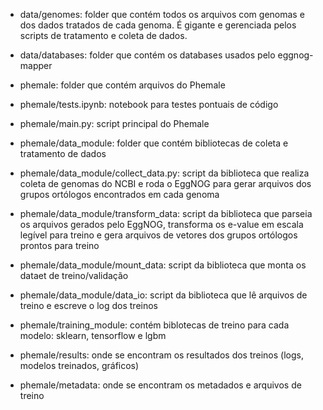 - data/genomes: folder que contém todos os arquivos com genomas e dos dados tratados de cada genoma. É gigante e gerenciada pelos scripts de tratamento e coleta de dados.

- data/databases: folder que contém os databases usados pelo eggnog-mapper

- phemale: folder que contém arquivos do Phemale

- phemale/tests.ipynb: notebook para testes pontuais de código

- phemale/main.py: script principal do Phemale

- phemale/data_module: folder que contém bibliotecas de coleta e tratamento de dados

- phemale/data_module/collect_data.py: script da biblioteca que realiza coleta de genomas do NCBI e roda o EggNOG para gerar arquivos dos grupos ortólogos encontrados em cada genoma

- phemale/data_module/transform_data: script da biblioteca que parseia os arquivos gerados pelo EggNOG, transforma os e-value em escala legível para treino e gera arquivos de vetores dos grupos ortólogos prontos para treino

- phemale/data_module/mount_data: script da biblioteca que monta os dataet de treino/validação

- phemale/data_module/data_io: script da biblioteca que lê arquivos de treino e escreve o log dos treinos

- phemale/training_module: contém biblotecas de treino para cada modelo: sklearn, tensorflow e lgbm

- phemale/results: onde se encontram os resultados dos treinos (logs, modelos treinados, gráficos)

- phemale/metadata: onde se encontram os metadados e arquivos de treino
